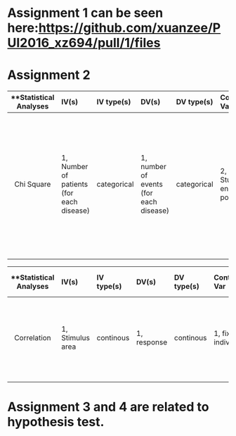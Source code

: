 # Assignment 1 can be seen here:https://github.com/xuanzee/PUI2016_xz694/pull/1/files </br>
# Assignment 2</br>
| **Statistical Analyses	|  IV(s)  |  IV type(s) |  DV(s)  |  DV type(s)  |  Control Var | Control Var type  | Question to be answered | _H0_ | alpha | link to paper **| 
|:----------:|:----------|:------------|:-------------|:-------------|:------------|:------------- |:------------------|:----:|:-------:|:-------|
Chi Square	| 1, Number of patients (for each disease) | categorical | 1, number of events (for each disease) | categorical | 2, year, Study end point | categorical(or continuous) | 	 Do HER2+ patients elicited benefit in DFS , LRFS  and DDFS when compared to TNBC counterparts. | HER2+ patients elicited benefit in DFS , LRFS  and DDFS when compared to TNBC counterparts.  | 0.05 | [For or against Adjuvant Trastuzumab for pT1a-bN0M0 Breast Cancer Patients with HER2-Positive Tumors: A Meta-Analysis of Published Literatures](http://journals.plos.org/plosone/article?id=10.1371/journal.pone.0083646) |
  |||||||||
  

| **Statistical Analyses	|  IV(s)  |  IV type(s) |  DV(s)  |  DV type(s)  |  Control Var | Control Var type  | Question to be answered | _H0_ | alpha | link to paper **| 
|:----------:|:----------|:------------|:-------------|:-------------|:------------|:------------- |:------------------|:----:|:-------:|:-------|
Correlation	| 1, Stimulus area | continous | 1, response | continous| 1, fixed individual | categorical | 	 Do neurons (response) affected by stimulus (Only one part of the article); | A larger stimulus engages more neurons.(Only one part of the article)  | 0.05 | [VEP Correlates of Feedback in Human Cortex](http://journals.plos.org/plosone/article?id=10.1371/journal.pone.0051791) |
  |||||||||
  
# Assignment 3 and 4 are related to hypothesis test.
